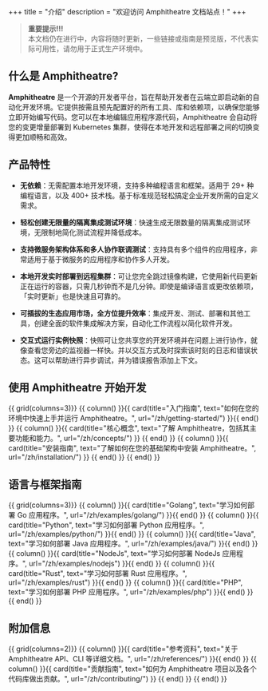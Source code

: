 +++
title = "介绍"
description = "欢迎访问 Amphitheatre 文档站点！"
+++

> **重要提示!!!**\
本文档仍在进行中，内容将随时更新，一些链接或指南是预览版，不代表实际可用性，请勿用于正式生产环境中。

## 什么是 Amphitheatre?

**Amphitheatre** 是一个开源的开发者平台，旨在帮助开发者在云端立即启动新的自动化开发环境。它提供按需且预先配置好的所有工具、库和依赖项，以确保您能够立即开始编写代码。您可以在本地编辑应用程序源代码，Amphitheatre 会自动将您的变更增量部署到 Kubernetes 集群，使得在本地开发和远程部署之间的切换变得更加顺畅和高效。

## 产品特性

- **无依赖**：无需配置本地开发环境，支持多种编程语言和框架。适用于 29+ 种编程语言，以及 400+ 技术栈。基于标准规范轻松搞定企业开发所需的自定义需求。

- **轻松创建无限量的隔离集成测试环境**：快速生成无限数量的隔离集成测试环境，无限制地简化测试流程并降低成本。
- **支持微服务架构体系和多人协作联调测试**：支持具有多个组件的应用程序，非常适用于基于微服务的应用程序和协作多人开发。
- **本地开发实时部署到远程集群**：可让您完全跳过镜像构建，它使用新代码更新正在运行的容器，只需几秒钟而不是几分钟。即使是编译语言或更改依赖项，「实时更新」也是快速且可靠的。
- **可插拔的生态应用市场，全方位提升效率**：集成开发、测试、部署和其他工具，创建全面的软件集成解决方案，自动化工作流程以简化软件开发。
- **交互式运行实例快照**：快照可让您共享您的开发环境并在问题上进行协作，就像查看您旁边的监视器一样快。并以交互方式及时探索该时刻的日志和错误状态。这可以帮助进行异步调试，并为错误报告添加上下文。

## 使用 Amphitheatre 开始开发

{{ grid(columns=3)}}
{{ column() }}{{ card(title="入门指南", text="如何在您的环境中快速上手并运行 Amphitheatre。", url="/zh/getting-started/") }}{{ end() }}
{{ column() }}{{ card(title="核心概念", text="了解 Amphitheatre，包括其主要功能和能力。", url="/zh/concepts/") }} {{ end() }}
{{ column() }}{{ card(title="安装指南", text="了解如何在您的基础架构中安装 Amphitheatre。", url="/zh/installation/") }} {{ end() }}
{{ end() }}

## 语言与框架指南

{{ grid(columns=3)}}
{{ column() }}{{ card(title="Golang", text="学习如何部署 Go 应用程序。", url="/zh/examples/golang/") }}{{ end() }}
{{ column() }}{{ card(title="Python", text="学习如何部署 Python 应用程序。", url="/zh/examples/python/") }}{{ end() }}
{{ column() }}{{ card(title="Java", text="学习如何部署 Java 应用程序。", url="/zh/examples/java/") }}{{ end() }}
{{ column() }}{{ card(title="NodeJs", text="学习如何部署 NodeJs 应用程序。", url="/zh/examples/nodejs") }}{{ end() }}
{{ column() }}{{ card(title="Rust", text="学习如何部署 Rust 应用程序。", url="/zh/examples/rust") }}{{ end() }}
{{ column() }}{{ card(title="PHP", text="学习如何部署 PHP 应用程序。", url="/zh/examples/php") }}{{ end() }}
{{ end() }}

## 附加信息

{{ grid(columns=2)}}
{{ column() }}{{ card(title="参考资料", text="关于 Amphitheatre API、CLI 等详细文档。", url="/zh/references/") }}{{ end() }}
{{ column() }}{{ card(title="贡献指南", text="如何为 Amphitheatre 项目以及各个代码库做出贡献。", url="/zh/contributing/") }} {{ end() }}
{{ end() }}
